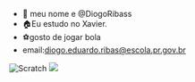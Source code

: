 - 👋 meu nome e @DiogoRibass
- 🏠Eu estudo no Xavier.
- ⚽gosto de jogar bola
- email:diogo.eduardo.ribas@escola.pr.gov.br

![Scratch](https://img.shields.io/badge/Scratch-4D97FF?style=for-the-badge&logo=Scratch&logoColor=white) 
<img src="https://img.shields.io/badge/JavaScript-323330?style=for-the-badge&logo=javascript&logoColor=F7DF1E">
<!---
DiogoRibass/DiogoRibass is a ✨ special ✨ repository because its `README.md` (this file) appears on your GitHub profile.
You can click the Preview link to take a look at your changes.
--->
